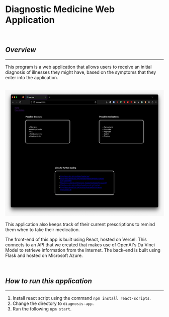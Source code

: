 # **Diagnostic Medicine Web Application**

<br>

## *Overview*
___ 

This program is a web application that allows users to receive an initial diagnosis of illnesses they might have, based on the symptoms that they enter into the application.

<br> 

<img src="diagnosis.jpg" alt="Diagnosis" width = "800" height = "400">

<br>

This application also keeps track of their current prescriptions to remind them when to take their medication.

The front-end of this app is built using React, hosted on Vercel. This connects to an API that we created that makes use of OpenAI's Da Vinci Model to retrieve information from the Internet. The back-end is built using Flask and hosted on Microsoft Azure.

<br>

## *How to run this application*
___ 


1. Install react script using the command `npm install react-scripts`.
2. Change the directory to  `diagnosis-app`.
3. Run the following `npm start`.


